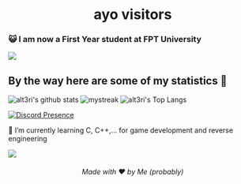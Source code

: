 <h1 align="center">ayo visitors</h1>

### :smiley_cat: I am now a First Year student at FPT University

<a href="https://www.youtube.com/watch?v=dQw4w9WgXcQ"><img src="https://user-images.githubusercontent.com/73097560/115834477-dbab4500-a447-11eb-908a-139a6edaec5c.gif"></a>

## By the way here are some of my statistics 🚀
![alt3ri's github stats](https://github-readme-stats.vercel.app/api?username=alt3ri&show_icons=true&theme=tokyonight)
<img src="https://github-readme-streak-stats.herokuapp.com/?user=alt3ri&theme=tokyonight" alt="mystreak"/>
![alt3ri's Top Langs](https://github-readme-stats.vercel.app/api/top-langs/?username=alt3ri&theme=tokyonight&layout=compact)

[![Discord Presence](https://lanyard-profile-readme.vercel.app/api/902534396752588861?theme=dark&bg=6b6e58&animated=false&hideDiscrim=true&borderRadius=30px&idleMessage=Editing%20alt3:%20Tower%20of%20Fantasy%20cheeto)](https://discord.com/users/902534396752588861)

🌱 I’m currently learning C, C++,... for game development and reverse engineering

<a href="https://www.youtube.com/watch?v=dQw4w9WgXcQ"><img src="https://user-images.githubusercontent.com/73097560/115834477-dbab4500-a447-11eb-908a-139a6edaec5c.gif"></a>


<h6 align="center">Made with ❤️ by Me (probably)</h6>
